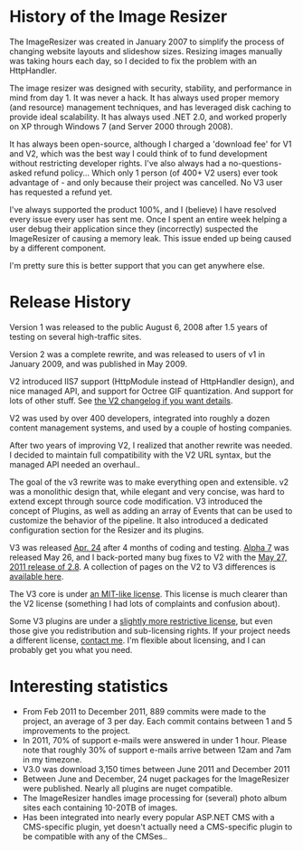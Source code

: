 
# History of the Image Resizer

The ImageResizer was created in January 2007 to simplify the process of changing website layouts and slideshow sizes. Resizing images manually was taking hours each day, so I decided to fix the problem with an HttpHandler.

The image resizer was designed with security, stability, and performance in mind from day 1. It was never a hack. It has always used proper memory (and resource) management techniques, and has leveraged disk caching to provide ideal scalability. It has always used .NET 2.0, and worked properly on XP through Windows 7 (and Server 2000 through 2008).

It has always been open-source, although I charged a 'download fee' for V1 and V2, which was the best way I could think of to fund development without restricting developer rights. I've also always had a no-questions-asked refund policy... Which only 1 person (of 400+ V2 users) ever took advantage of - and only because their project was cancelled. No V3 user has requested a refund yet.

I've always supported the product 100%, and I (believe) I have resolved every issue every user has sent me. Once I spent an entire week helping a user debug their application since they (incorrectly) suspected the ImageResizer of causing a memory leak. This issue ended up being caused by a different component.

I'm pretty sure this is better support that you can get anywhere else.

# Release History 

Version 1 was released to the public August 6, 2008 after 1.5 years of testing on several high-traffic sites.

Version 2 was a complete rewrite, and was released to users of v1 in January 2009, and was published in May 2009. 

V2 introduced IIS7 support (HttpModule instead of HttpHandler design), and nice managed API, and support for Octree GIF quantization. And support for lots of other stuff. See [the V2 changelog if you want details](/docs/v2/changelog).

V2 was used by over 400 developers, integrated into roughly a dozen content management systems, and used by a couple of hosting companies.

After two years of improving V2, I realized that another rewrite was needed. I decided to maintain full compatibility with the V2 URL syntax, but the managed API needed an overhaul..

The goal of the v3 rewrite was to make everything open and extensible. v2 was a monolithic design that, while elegant and very concise, was hard to extend except through source code modification. V3 introduced the concept of Plugins, as well as adding an array of Events that can be used to customize the behavior of the pipeline.
It also introduced a dedicated configuration section for the Resizer and its plugins.

V3 was released [Apr. 24](/releases/3-alpha-2) after 4 months of coding and testing. [Alpha 7](/releases/3-alpha-7) was released May 26, and I back-ported many bug fixes to V2 with the [May 27, 2011 release of 2.8](/releases/2-8). A collection of pages on the V2 to V3 differences is [available here](/docs/2to3/).

The V3 core is under [an MIT-like license](/licenses/freedom). This license is much clearer than the V2 license (something I had lots of complaints and confusion about). 

Some V3 plugins are under a [slightly more restrictive license](/licenses), but even those give you redistribution and sub-licensing rights. If your project needs a different license, [contact me](/support). I'm flexible about licensing, and I can probably get you what you need.

# Interesting statistics

* From Feb 2011 to December 2011, 889 commits were made to the project, an average of 3 per day. Each commit contains between 1 and 5 improvements to the project.
* In 2011, 70% of support e-mails were answered in under 1 hour. Please note that roughly 30% of support e-mails arrive between 12am and 7am in my timezone. 
* V3.0 was download 3,150 times between June 2011 and December 2011
* Between June and December, 24 nuget packages for the ImageResizer were published. Nearly all plugins are nuget compatible. 
* The ImageResizer handles image processing for (several) photo album sites each containing 10-20TB of images.
* Has been integrated into nearly every popular ASP.NET CMS with a CMS-specific plugin, yet doesn't actually need a CMS-specific plugin to be compatible with any of the CMSes..
